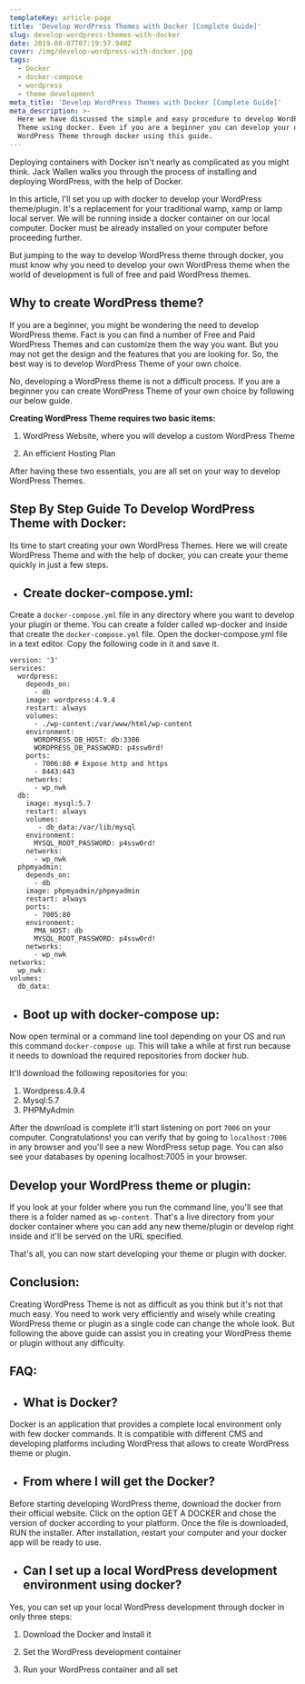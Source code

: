 ```yaml
---
templateKey: article-page
title: 'Develop WordPress Themes with Docker [Complete Guide]'
slug: develop-wordpress-themes-with-docker
date: 2019-08-07T07:19:57.940Z
cover: /img/develop-wordpress-with-docker.jpg
tags:
  - Docker
  - docker-compose
  - wordpress
  - theme development
meta_title: 'Develop WordPress Themes with Docker [Complete Guide]'
meta_description: >-
  Here we have discussed the simple and easy procedure to develop WordPress
  Theme using docker. Even if you are a beginner you can develop your own
  WordPress Theme through docker using this guide.
---
```

Deploying containers with Docker isn't nearly as complicated as you might think. Jack Wallen walks you through the process of installing and deploying WordPress, with the help of Docker.

In this article, I'll set you up with docker to develop your WordPress theme/plugin. It's a replacement for your traditional wamp, xamp or lamp local server. We will be running inside a docker container on our local computer. Docker must be already installed on your computer before proceeding further.

But jumping to the way to develop WordPress theme through docker, you must know why you need to develop your own WordPress theme when the world of development is full of free and paid WordPress themes. 

## **Why to create WordPress theme?**

If you are a beginner, you might be wondering the need to develop WordPress theme. Fact is you can find a number of Free and Paid WordPress Themes and can customize them the way you want. But you may not get the design and the features that you are looking for. So, the best way is to develop WordPress Theme of your own choice. 

No, developing a WordPress theme is not a difficult process. If you are a beginner you can create WordPress Theme of your own choice by following our below guide. 

**Creating WordPress Theme requires two basic items:**

1. WordPress Website, where you will develop a custom WordPress Theme

2. An efficient Hosting Plan

After having these two essentials, you are all set on your way to develop WordPress Themes. 

## **Step By Step Guide To Develop WordPress Theme with Docker:**

Its time to start creating your own WordPress Themes. Here we will create WordPress Theme and with the help of docker, you can create your theme quickly in just a few steps. 

* ## Create docker-compose.yml:

Create a `docker-compose.yml` file in any directory where you want to develop your plugin or theme. You can create a folder called wp-docker and inside that create the `docker-compose.yml` file. Open the docker-compose.yml file in a text editor. Copy the following code in it and save it.

```
version: '3'
services:
  wordpress:
    depends_on:
      - db
    image: wordpress:4.9.4
    restart: always
    volumes:
      - ./wp-content:/var/www/html/wp-content 
    environment:
      WORDPRESS_DB_HOST: db:3306
      WORDPRESS_DB_PASSWORD: p4ssw0rd!
    ports:
      - 7006:80 # Expose http and https
      - 8443:443
    networks:
      - wp_nwk
  db:
    image: mysql:5.7
    restart: always
    volumes:
       - db_data:/var/lib/mysql
    environment:
      MYSQL_ROOT_PASSWORD: p4ssw0rd!
    networks:
      - wp_nwk
  phpmyadmin:
    depends_on:
      - db
    image: phpmyadmin/phpmyadmin
    restart: always
    ports:
      - 7005:80
    environment:
      PMA_HOST: db
      MYSQL_ROOT_PASSWORD: p4ssw0rd!
    networks:
      - wp_nwk
networks:
  wp_nwk:
volumes:
  db_data:
```

* ## Boot up with docker-compose up:

Now open terminal or a command line tool depending on your OS and run this command `docker-compose up`. This will take a while at first run because it needs to download the required repositories from docker hub.

It'll download the following repositories for you:

1. Wordpress:4.9.4
2. Mysql:5.7
3. PHPMyAdmin

After the download is complete it'll start listening on port `7006` on your computer. Congratulations! you can verify that by going to `localhost:7006` in any browser and you'll see a new WordPress setup page. You can also see your databases by opening localhost:7005 in your browser.

## Develop your WordPress theme or plugin:

If you look at your folder where you run the command line, you'll see that there is a folder named as `wp-content`. That's a live directory from your docker container where you can add any new theme/plugin or develop right inside and it'll be served on the URL specified.

That's all, you can now start developing your theme or plugin with docker.

## **Conclusion:**

Creating WordPress Theme is not as difficult as you think but it's not that much easy. You need to work very efficiently and wisely while creating WordPress theme or plugin as a single code can change the whole look. But following the above guide can assist you in creating your WordPress theme or plugin without any difficulty. 

## **FAQ:**

* ## **What is Docker?**

Docker is an application that provides a complete local environment only with few docker commands. It is compatible with different CMS and developing platforms including WordPress that allows to create WordPress theme or plugin.

* ## **From where I will get the Docker?**

Before starting developing WordPress theme, download the docker from their official website. Click on the option GET A DOCKER and chose the version of docker according to your platform. Once the file is downloaded, RUN the installer. After installation, restart your computer and your docker app will be ready to use. 

* ## **Can I set up a local WordPress development environment using docker?**

Yes, you can set up your local WordPress development through docker in only three steps:

1.	Download the Docker and Install it

2.	Set the WordPress development container

3.	Run your WordPress container and all set
